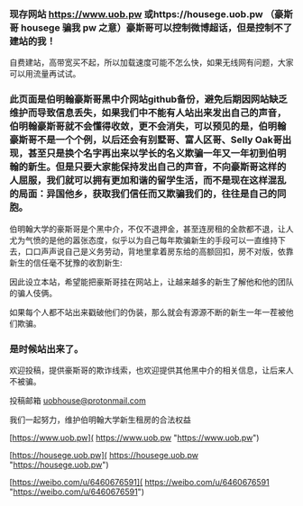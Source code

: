 ### 现存网站 https://www.uob.pw 或https://housege.uob.pw  （豪斯哥 housege 骗我 pw 之意）豪斯哥可以控制微博超话，但是控制不了建站的我！
自费建站，高带宽买不起，所以加载速度可能不怎么快，如果无线网有问题，大家可以用流量再试试。

###  此页面是伯明翰豪斯哥黑中介网站github备份，避免后期因网站缺乏维护而导致信息丢失，如果我们中不能有人站出来发出自己的声音，伯明翰豪斯哥就不会懂得收敛，更不会消失，可以预见的是，伯明翰豪斯哥不是一个个例，以后还会有别墅哥、富人区哥、Selly Oak哥出现，甚至只是换个名字再出来以学长的名义欺骗一年又一年初到伯明翰的新生。但是只要大家能保持发出自己的声音，不向豪斯哥这样的人屈服，我们就可以拥有更加和谐的留学生活，而不是现在这样混乱的局面：异国他乡，获取我们信任而又欺骗我们的，往往是自己的同胞。


伯明翰大学的豪斯哥是个黑中介，不仅不退押金，甚至连房租的全款都不退，让人尤为气愤的是他的嚣张态度，似乎以为自己每年欺骗新生的手段可以一直维持下去，口口声声说自己是义务劳动，背地里拿着房东给的高额回扣，房不对版，依靠新生的信任毫不犹豫的收割新生:

因此设立本站，希望能把豪斯哥挂在网站上，让越来越多的新生了解他和他的团队的骗人伎俩。

如果每个人都不站出来戳破他们的伪装，那么就会有源源不断的新生一年一茬被他们欺骗。

### 是时候站出来了。

欢迎投稿，提供豪斯哥的欺诈线索，也欢迎提供其他黑中介的相关信息，让后来人不被骗。

投稿邮箱 uobhouse@protonmail.com

我们一起努力，维护伯明翰大学新生租房的合法权益

[https://www.uob.pw]( https://www.uob.pw "https://www.uob.pw")   

[https://housege.uob.pw]( https://housege.uob.pw "https://housege.uob.pw")  

[https://weibo.com/u/6460676591]( https://weibo.com/u/6460676591 "https://weibo.com/u/6460676591")  
